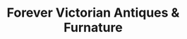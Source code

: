 ---
title: "Forever Victorian Antiques & Furnature"
url: /crestview/forever-victorian-antiques-und-furnature/
shop: Möbel
---